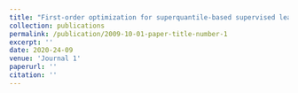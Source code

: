 ```yaml
---
title: "First-order optimization for superquantile-based supervised learning"
collection: publications
permalink: /publication/2009-10-01-paper-title-number-1
excerpt: ''
date: 2020-24-09
venue: 'Journal 1'
paperurl: ''
citation: ''
---
```

<!-- This paper is about the number 1. The number 2 is left for future work. -->

<!-- [Download paper here](http://academicpages.github.io/files/paper1.pdf) -->

<!-- Recommended citation: Your Name, You. (2009). "Paper Title Number 1." <i>Journal 1</i>. 1(1). -->
